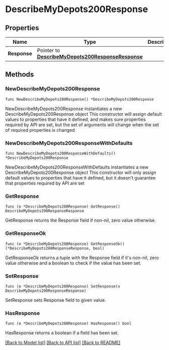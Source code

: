# DescribeMyDepots200Response

## Properties

Name | Type | Description | Notes
------------ | ------------- | ------------- | -------------
**Response** | Pointer to [**DescribeMyDepots200ResponseResponse**](DescribeMyDepots200ResponseResponse.md) |  | [optional] 

## Methods

### NewDescribeMyDepots200Response

`func NewDescribeMyDepots200Response() *DescribeMyDepots200Response`

NewDescribeMyDepots200Response instantiates a new DescribeMyDepots200Response object
This constructor will assign default values to properties that have it defined,
and makes sure properties required by API are set, but the set of arguments
will change when the set of required properties is changed

### NewDescribeMyDepots200ResponseWithDefaults

`func NewDescribeMyDepots200ResponseWithDefaults() *DescribeMyDepots200Response`

NewDescribeMyDepots200ResponseWithDefaults instantiates a new DescribeMyDepots200Response object
This constructor will only assign default values to properties that have it defined,
but it doesn't guarantee that properties required by API are set

### GetResponse

`func (o *DescribeMyDepots200Response) GetResponse() DescribeMyDepots200ResponseResponse`

GetResponse returns the Response field if non-nil, zero value otherwise.

### GetResponseOk

`func (o *DescribeMyDepots200Response) GetResponseOk() (*DescribeMyDepots200ResponseResponse, bool)`

GetResponseOk returns a tuple with the Response field if it's non-nil, zero value otherwise
and a boolean to check if the value has been set.

### SetResponse

`func (o *DescribeMyDepots200Response) SetResponse(v DescribeMyDepots200ResponseResponse)`

SetResponse sets Response field to given value.

### HasResponse

`func (o *DescribeMyDepots200Response) HasResponse() bool`

HasResponse returns a boolean if a field has been set.


[[Back to Model list]](../README.md#documentation-for-models) [[Back to API list]](../README.md#documentation-for-api-endpoints) [[Back to README]](../README.md)


